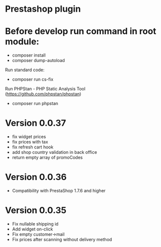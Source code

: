 # Prestashop plugin

# Before develop run command in root module:
- composer install
- composer dump-autoload

Run standard code:
- composer run cs-fix

Run PHPStan - PHP Static Analysis Tool (https://github.com/phpstan/phpstan)
- composer run phpstan

# Version 0.0.37
- fix widget prices
- fix prices with tax
- fix refresh cart hook
- add shop country validation in back office
- return empty array of promoCodes

# Version 0.0.36
- Compatibility with PrestaShop 1.7.6 and higher

# Version 0.0.35
- Fix nullable shipping id
- Add widget on-click
- Fix empty customer->mail
- Fix prices after scanning without delivery method